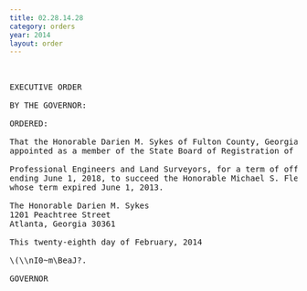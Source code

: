 ```yaml
---
title: 02.28.14.28
category: orders
year: 2014
layout: order
---
```


<pre> 

EXECUTIVE ORDER

BY THE GOVERNOR:

ORDERED:

That the Honorable Darien M. Sykes of Fulton County, Georgia, is
appointed as a member of the State Board of Registration of

Professional Engineers and Land Surveyors, for a term of office
ending June 1, 2018, to succeed the Honorable Michael S. Fletcher,
whose term expired June 1, 2013.

The Honorable Darien M. Sykes
1201 Peachtree Street
Atlanta, Georgia 30361

This twenty-eighth day of February, 2014

\(\\nI0~m\BeaJ?.

GOVERNOR

</pre>
